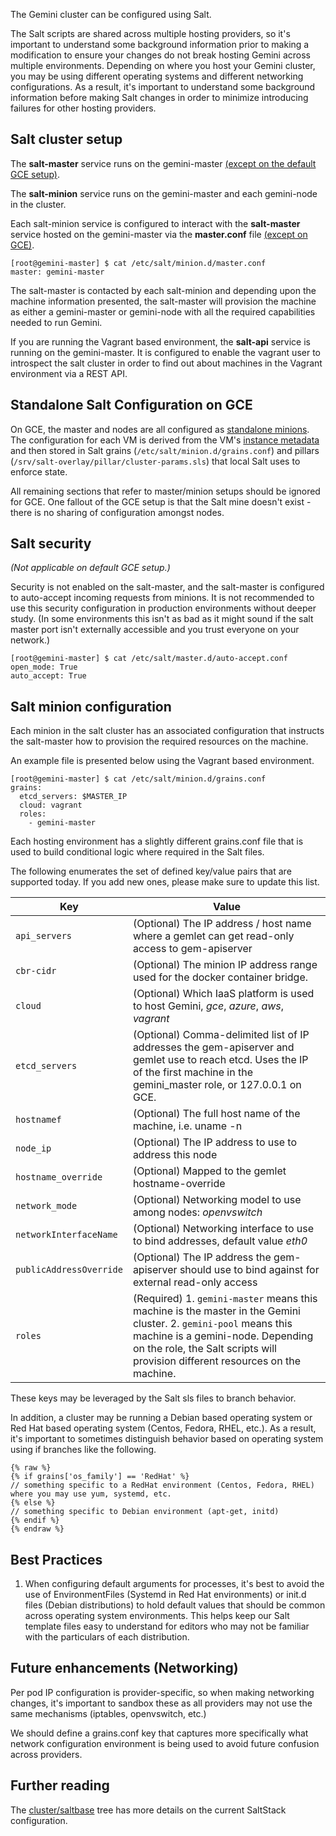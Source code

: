 ---
---

The Gemini cluster can be configured using Salt.

The Salt scripts are shared across multiple hosting providers, so it's important to understand some background information prior to making a modification to ensure your changes do not break hosting Gemini across multiple environments.  Depending on where you host your Gemini cluster, you may be using different operating systems and different networking configurations.  As a result, it's important to understand some background information before making Salt changes in order to minimize introducing failures for other hosting providers.

## Salt cluster setup

The **salt-master** service runs on the gemini-master [(except on the default GCE setup)](#standalone-salt-configuration-on-gce).

The **salt-minion** service runs on the gemini-master and each gemini-node in the cluster.

Each salt-minion service is configured to interact with the **salt-master** service hosted on the gemini-master via the **master.conf** file [(except on GCE)](#standalone-salt-configuration-on-gce).

```shell
[root@gemini-master] $ cat /etc/salt/minion.d/master.conf
master: gemini-master
```

The salt-master is contacted by each salt-minion and depending upon the machine information presented, the salt-master will provision the machine as either a gemini-master or gemini-node with all the required capabilities needed to run Gemini.

If you are running the Vagrant based environment, the **salt-api** service is running on the gemini-master.  It is configured to enable the vagrant user to introspect the salt cluster in order to find out about machines in the Vagrant environment via a REST API.

## Standalone Salt Configuration on GCE

On GCE, the master and nodes are all configured as [standalone minions](http://docs.saltstack.com/en/latest/topics/tutorials/standalone_minion.html). The configuration for each VM is derived from the VM's [instance metadata](https://cloud.google.com/compute/docs/metadata) and then stored in Salt grains (`/etc/salt/minion.d/grains.conf`) and pillars (`/srv/salt-overlay/pillar/cluster-params.sls`) that local Salt uses to enforce state.

All remaining sections that refer to master/minion setups should be ignored for GCE. One fallout of the GCE setup is that the Salt mine doesn't exist - there is no sharing of configuration amongst nodes.

## Salt security

*(Not applicable on default GCE setup.)*

Security is not enabled on the salt-master, and the salt-master is configured to auto-accept incoming requests from minions.  It is not recommended to use this security configuration in production environments without deeper study.  (In some environments this isn't as bad as it might sound if the salt master port isn't externally accessible and you trust everyone on your network.)

```shell
[root@gemini-master] $ cat /etc/salt/master.d/auto-accept.conf
open_mode: True
auto_accept: True
```

## Salt minion configuration

Each minion in the salt cluster has an associated configuration that instructs the salt-master how to provision the required resources on the machine.

An example file is presented below using the Vagrant based environment.

```shell
[root@gemini-master] $ cat /etc/salt/minion.d/grains.conf
grains:
  etcd_servers: $MASTER_IP
  cloud: vagrant
  roles:
    - gemini-master
```

Each hosting environment has a slightly different grains.conf file that is used to build conditional logic where required in the Salt files.

The following enumerates the set of defined key/value pairs that are supported today.  If you add new ones, please make sure to update this list.

Key | Value
------------- | -------------
`api_servers` | (Optional) The IP address / host name where a gemlet can get read-only access to gem-apiserver
`cbr-cidr` | (Optional) The minion IP address range used for the docker container bridge.
`cloud` | (Optional) Which IaaS platform is used to host Gemini, *gce*, *azure*, *aws*, *vagrant*
`etcd_servers` | (Optional) Comma-delimited list of IP addresses the gem-apiserver and gemlet use to reach etcd.  Uses the IP of the first machine in the gemini_master role, or 127.0.0.1 on GCE.
`hostnamef` | (Optional) The full host name of the machine, i.e. uname -n
`node_ip` | (Optional) The IP address to use to address this node
`hostname_override` | (Optional) Mapped to the gemlet hostname-override
`network_mode` | (Optional) Networking model to use among nodes: *openvswitch*
`networkInterfaceName` | (Optional) Networking interface to use to bind addresses, default value *eth0*
`publicAddressOverride` | (Optional) The IP address the gem-apiserver should use to bind against for external read-only access
`roles` | (Required) 1. `gemini-master` means this machine is the master in the Gemini cluster.  2. `gemini-pool` means this machine is a gemini-node.  Depending on the role, the Salt scripts will provision different resources on the machine.

These keys may be leveraged by the Salt sls files to branch behavior.

In addition, a cluster may be running a Debian based operating system or Red Hat based operating system (Centos, Fedora, RHEL, etc.).  As a result, it's important to sometimes distinguish behavior based on operating system using if branches like the following.

```liquid
{% raw %}
{% if grains['os_family'] == 'RedHat' %}
// something specific to a RedHat environment (Centos, Fedora, RHEL) where you may use yum, systemd, etc.
{% else %}
// something specific to Debian environment (apt-get, initd)
{% endif %}
{% endraw %}
```

## Best Practices

1.  When configuring default arguments for processes, it's best to avoid the use of EnvironmentFiles (Systemd in Red Hat environments) or init.d files (Debian distributions) to hold default values that should be common across operating system environments.  This helps keep our Salt template files easy to understand for editors who may not be familiar with the particulars of each distribution.

## Future enhancements (Networking)

Per pod IP configuration is provider-specific, so when making networking changes, it's important to sandbox these as all providers may not use the same mechanisms (iptables, openvswitch, etc.)

We should define a grains.conf key that captures more specifically what network configuration environment is being used to avoid future confusion across providers.

## Further reading

The [cluster/saltbase](http://releases.gem.io/{{page.githubbranch}}/cluster/saltbase/) tree has more details on the current SaltStack configuration.